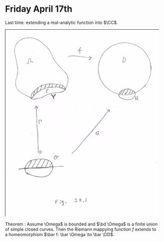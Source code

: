 # Friday April 17th

Last time: extending a real-analytic function into $\CC$.

![](figures/image_2020-04-17-13-40-45.png)

Theorem
:   Assume \Omega$ is bounded and $\bd \Omega$ is a finite union of simple closed curves.
    Then the Riemann mappying function $f$ extends to a homeomorphism $\bar f: \bar \Omega \to \bar \DD$.
